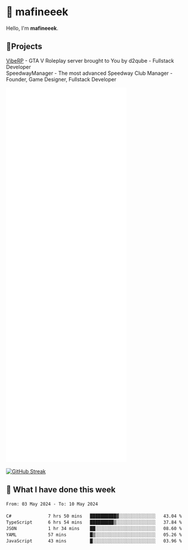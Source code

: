 # 👋 mafineeek
Hello, I'm **mafineeek**.

## 📝Projects

[VibeRP](https://v-rp.pl) - GTA V Roleplay server brought to You by d2qube - Fullstack Developer<br/>
SpeedwayManager - The most advanced Speedway Club Manager - Founder, Game Designer, Fullstack Developer


![](./github-metrics.svg)

[![GitHub Streak](https://streak-stats.demolab.com/?user=mafineeek)](https://git.io/streak-stats)

## 📰 What I have done this week
<!--START_SECTION:waka-->

```txt
From: 03 May 2024 - To: 10 May 2024

C#              7 hrs 50 mins   ██████████▓░░░░░░░░░░░░░░   43.04 %
TypeScript      6 hrs 54 mins   █████████▒░░░░░░░░░░░░░░░   37.84 %
JSON            1 hr 34 mins    ██░░░░░░░░░░░░░░░░░░░░░░░   08.60 %
YAML            57 mins         █▒░░░░░░░░░░░░░░░░░░░░░░░   05.26 %
JavaScript      43 mins         █░░░░░░░░░░░░░░░░░░░░░░░░   03.96 %
```

<!--END_SECTION:waka-->
